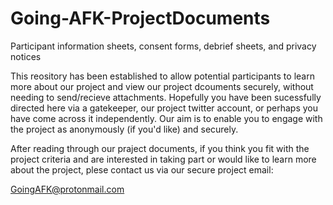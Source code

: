 # Going-AFK-ProjectDocuments
Participant information sheets, consent forms, debrief sheets, and privacy notices 



This reository has been established to allow potential participants to learn more about our project and view our project dcouments securely, 
without needing to send/recieve attachments. Hopefully you have been sucessfully directed here via a gatekeeper, our project twitter account, or 
perhaps you have come across it independently. Our aim is to enable you to engage with the project as anonymously (if you'd like) and securely. 

After reading through our praject documents, if you think you fit with the project criteria and are interested in taking part or would like to learn more about the project, 
plese contact us via our secure project email:

GoingAFK@protonmail.com 
